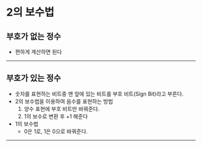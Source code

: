 # 2의 보수법

## 부호가 없는 정수
* 편하게 계산하면 된다

---

## 부호가 있는 정수
* 숫자를 표현하는 비트중 맨 앞에 있는 비트를 부호 비트(Sign Bit)라고 부른다.
* 2의 보수법을 이용하여 음수를 표현하는 방법
  1. 양수 표현에 부호 비트만 바꿔준다.
  2. 1의 보수로 변환 후 +1 해준다
* 1의 보수법
  - 0은 1로, 1은 0으로 바꿔준다.

---